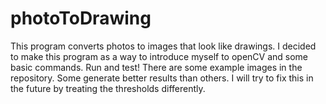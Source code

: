 # photoToDrawing
This program converts photos to images that look like drawings.
I decided to make this program as a way to introduce myself to openCV and some basic commands.
Run and test! There are some example images in the repository. Some generate better results than others. I will try to fix this in the future by treating the thresholds differently.